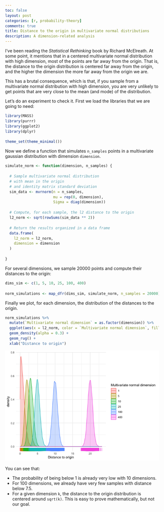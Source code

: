 ```yaml
---
toc: false
layout: post
categories: [r, probability-theory]
comments: true
title: Distance to the origin in multivariate normal distributions
description: A dimension-related analysis
---
```


I’ve been reading the *Statistical Rethinking* book by Richard
McElreath. At some point, it mentions that in a centered multivariate
normal distribution with high dimension, most of the points are far away
from the origin. That is, the distance to the origin distribution is
centered far away from the origin, and the higher the dimension the more
far away from the origin we are.

This has a brutal consequence, which is that, if you sample from a
multivariate normal distribution with high dimension, you are very
unlikely to get points that are very close to the mean (and mode) of the
distribution.

Let’s do an experiment to check it. First we load the libraries that we
are going to need:

``` r
library(MASS)
library(purrr)
library(ggplot2)
library(dplyr)

theme_set(theme_minimal())
```

Now we define a function that simulates `n_samples` points in a
multivariate gaussian distribution with dimension `dimension`.

``` r
simulate_norm <- function(dimension, n_samples) { 
  
  # Sample multivariate normal distribution
  # with mean in the origin
  # and identity matrix standard deviation
  sim_data <- mvrnorm(n = n_samples, 
                      mu = rep(0, dimension), 
                      Sigma = diag(dimension))
  
  # Compute, for each sample, the l2 distance to the origin
  l2_norm <- sqrt(rowSums(sim_data ** 2))
  
  # Return the results organized in a data frame
  data.frame(
    l2_norm = l2_norm,
    dimension = dimension
  )
  
}
```

For several dimensions, we sample 20000 points and compute their
distances to the origin:

``` r
dims_sim <- c(1, 5, 10, 25, 100, 400)

norm_simulations <- map_dfr(dims_sim, simulate_norm, n_samples = 20000)
```

Finally we plot, for each dimension, the distribution of the distances
to the origin.

``` r
norm_simulations %>% 
  mutate(`Multivariate normal dimension` = as.factor(dimension)) %>% 
  ggplot(aes(x = l2_norm, color = `Multivariate normal dimension`, fill = `Multivariate normal dimension`)) + 
  geom_density(alpha = 0.3) + 
  geom_rug() +
  xlab("Distance to origin")
```

![](https://raw.githubusercontent.com/david26694/david-masip-blog/master/experiments/multi_normal_distance/multi_normal_distance_files/figure-gfm/unnamed-chunk-4-1.png)<!-- -->

You can see that:

  - The probability of being below 1 is already very low with 10
    dimensions.
  - For 100 dimensions, we already have very few samples with distance
    below 7.5.
  - For a given dimension `k`, the distance to the origin distribution
    is centered around `sqrt(k)`. This is easy to prove mathematically,
    but not our goal.
